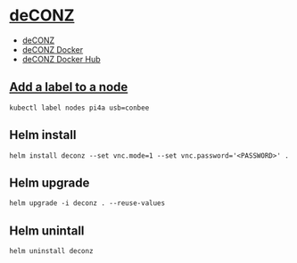 # [deCONZ](https://phoscon.de)
- [deCONZ](https://github.com/dresden-elektronik/deconz-rest-plugin)
- [deCONZ Docker](https://github.com/deconz-community/deconz-docker)
- [deCONZ Docker Hub](https://hub.docker.com/r/deconzcommunity/deconz)

## [Add a label to a node](https://kubernetes.io/docs/tasks/configure-pod-container/assign-pods-nodes/)
`kubectl label nodes pi4a usb=conbee`

## Helm install
`helm install deconz --set vnc.mode=1 --set vnc.password='<PASSWORD>' .`

## Helm upgrade
`helm upgrade -i deconz . --reuse-values`

## Helm unintall
`helm uninstall deconz`

